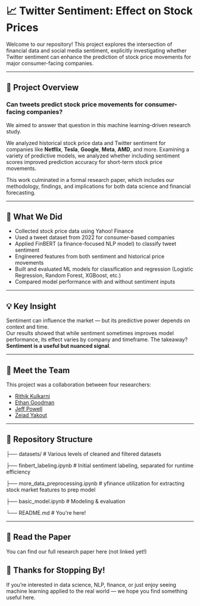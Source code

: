 # 📈 Twitter Sentiment: Effect on Stock Prices

Welcome to our repository! This project explores the intersection of financial data and social media sentiment, explicitly investigating whether Twitter sentiment can enhance the prediction of stock price movements for major consumer-facing companies.

---

## 🧠 Project Overview

### **Can tweets predict stock price movements for consumer-facing companies?**  
We aimed to answer that question in this machine learning-driven research study.

We analyzed historical stock price data and Twitter sentiment for companies like **Netflix**, **Tesla**, **Google**, **Meta**, **AMD**, and more. Examining a variety of predictive models, we analyzed whether including sentiment scores improved prediction accuracy for short-term stock price movements.

This work culminated in a formal research paper, which includes our methodology, findings, and implications for both data science and financial forecasting.

---

## 🧪 What We Did

- Collected stock price data using Yahoo! Finance  
- Used a tweet dataset from 2022 for consumer-based companies  
- Applied FinBERT (a finance-focused NLP model) to classify tweet sentiment  
- Engineered features from both sentiment and historical price movements  
- Built and evaluated ML models for classification and regression (Logistic Regression, Random Forest, XGBoost, etc.)  
- Compared model performance with and without sentiment inputs  

---

## 💡 Key Insight
Sentiment can influence the market — but its predictive power depends on context and time.  
Our results showed that while sentiment sometimes improves model performance, its effect varies by company and timeframe. The takeaway? **Sentiment is a useful but nuanced signal**.

---

## 👥 Meet the Team

This project was a collaboration between four researchers:

- [Rithik Kulkarni](https://github.com/rithikkulkarni)
- [Ethan Goodman](https://github.com/EthanGoodman)
- [Jeff Powell](https://github.com/jeff-pow) 
- [Zeiad Yakout](https://github.com/zeiadyakout)

---

## 📂 Repository Structure

├── datasets/ # Various levels of cleaned and filtered datasets

├── finbert_labeling.ipynb # Initial sentiment labeling, separated for runtime efficiency

├── more_data_preprocessing.ipynb # yfinance utilization for extracting stock market features to prep model

├── basic_model.ipynb # Modeling & evaluation

└── README.md # You're here!

---

## 📄 Read the Paper
You can find our full research paper here (not linked yet!)

## 🙌 Thanks for Stopping By!
If you’re interested in data science, NLP, finance, or just enjoy seeing machine learning applied to the real world — we hope you find something useful here.
